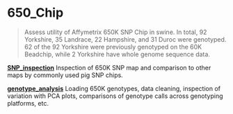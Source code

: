 # 650_Chip

> Assess utility of Affymetrix 650K SNP Chip in swine. In total, 92 Yorkshire,
> 35 Landrace, 22 Hampshire, and 31 Duroc were genotyped. 62 of the 92 Yorkshire
> were previously genotyped on the 60K Beadchip, while 2 Yorkshire
> have whole genome sequence data.

[**SNP_inspection**](./snp_inspection/snp_inspection.md)
Inspection of 650K SNP map and comparison to other maps by
commonly used pig SNP chips.

[**genotype_analysis**](./genotype_analysis/genotype_analysis.md)
Loading 650K genotypes, data cleaning, inspection of variation with PCA plots,
comparisons of genotype calls across genotyping platforms, etc.
